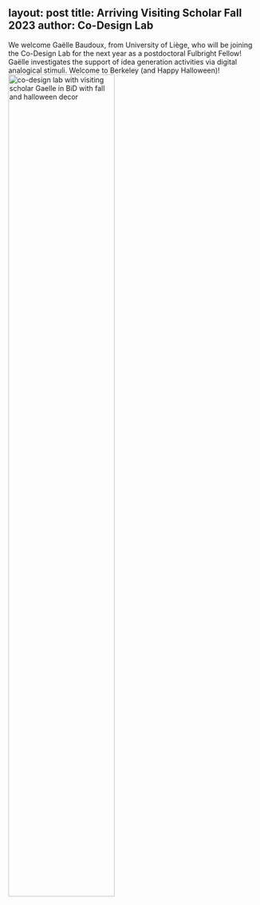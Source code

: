layout: post
title: Arriving Visiting Scholar Fall 2023
author: Co-Design Lab
---
We welcome Gaëlle Baudoux, from University of Liège, who will be joining the Co-Design Lab for the next year as a postdoctoral Fulbright Fellow! Gaëlle investigates the support of idea generation activities via digital analogical stimuli. 
Welcome to Berkeley (and Happy Halloween)!
<img src="https://github.com/kgl-research/kgl-research.github.io/assets/17438610/a16bcb1b-a2ad-4f6c-84b1-5f694b96d9ac" alt="co-design lab with visiting scholar Gaelle in BiD with fall and halloween decor" width="65%">
